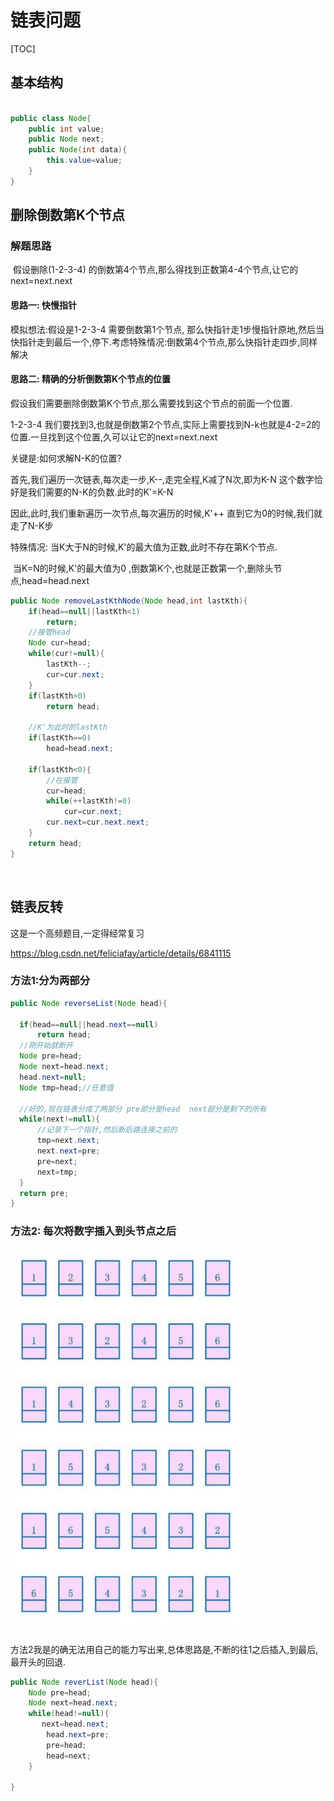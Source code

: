 # 链表问题

[TOC]

## 基本结构

```java

public class Node{
	public int value;
	public Node next;
	public Node(int data){
		this.value=value;
	}
}

```



## 删除倒数第K个节点

### 解题思路

​	假设删除(1-2-3-4) 的倒数第4个节点,那么得找到正数第4-4个节点,让它的next=next.next

#### 思路一: 快慢指针

模拟想法:假设是1-2-3-4   需要倒数第1个节点,  那么快指针走1步慢指针原地,然后当快指针走到最后一个,停下.考虑特殊情况:倒数第4个节点,那么快指针走四步,同样解决

#### 思路二: 精确的分析倒数第K个节点的位置

假设我们需要删除倒数第K个节点,那么需要找到这个节点的前面一个位置.

1-2-3-4 我们要找到3,也就是倒数第2个节点,实际上需要找到N-k也就是4-2=2的位置.一旦找到这个位置,久可以让它的next=next.next

关键是:如何求解N-K的位置?

首先,我们遍历一次链表,每次走一步,K--,走完全程,K减了N次,即为K-N  这个数字恰好是我们需要的N-K的负数.此时的K'=K-N

因此,此时,我们重新遍历一次节点,每次遍历的时候,K'++ 直到它为0的时候,我们就走了N-K步

特殊情况: 当K大于N的时候,K'的最大值为正数,此时不存在第K个节点.

​		当K=N的时候,K'的最大值为0 ,倒数第K个,也就是正数第一个,删除头节点,head=head.next

```java
public Node removeLastKthNode(Node head,int lastKth){
	if(head==null||lastKth<1)
		return;
	//接管head
	Node cur=head;
	while(cur!=null){
		lastKth--;
		cur=cur.next;
	}
    if(lastKth>0)
        return head;
    
    //K'为此时的lastKth
	if(lastKth==0)
		head=head.next;
	
	if(lastKth<0){
		//在接管
		cur=head;
		while(++lastKth!=0)
			cur=cur.next;
		cur.next=cur.next.next;
	}
	return head;
}
```





​	

## 链表反转

这是一个高频题目,一定得经常复习

https://blog.csdn.net/feliciafay/article/details/6841115

### 方法1:分为两部分

  ```java
public Node reverseList(Node head){
    
    if(head==null||head.next==null)
        return head;
    //刚开始就断开
    Node pre=head;
    Node next=head.next;
    head.next=null;
    Node tmp=head;//任意值
    
    //好的,现在链表分成了两部分 pre部分是head  next部分是剩下的所有
    while(next!=null){
        //记录下一个指针,然后断后路连接之前的
        tmp=next.next;
       	next.next=pre;
        pre=next;
        next=tmp;
    }
    return pre;
}
  ```

### 方法2: 每次将数字插入到头节点之后

![1555163431984](assets/1555163431984.png)

```java

```

方法2我是的确无法用自己的能力写出来,总体思路是,不断的往1之后插入,到最后,最开头的回退.

```java
public Node reverList(Node head){
	Node pre=head;
    Node next=head.next;
    while(head!=null){
       next=head.next;
        head.next=pre;
        pre=head;
        head=next;
    }

}
```


